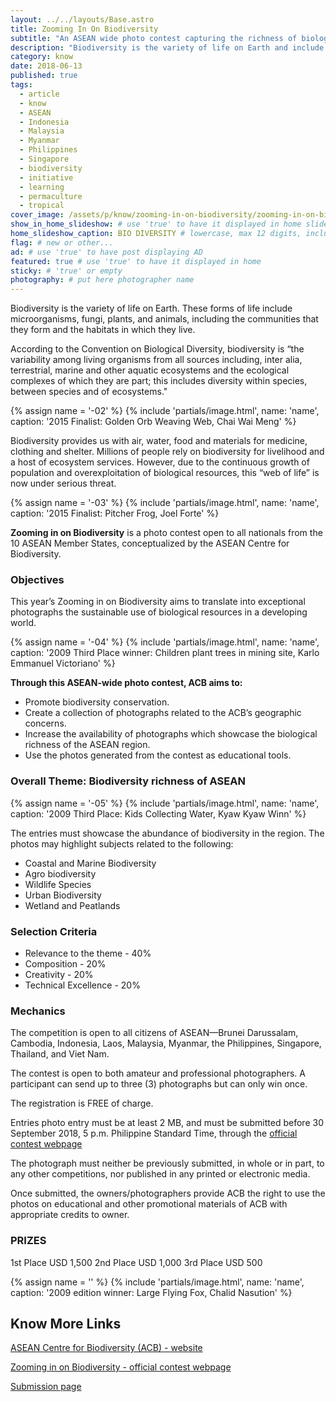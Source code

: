 ```yaml
---
layout: ../../layouts/Base.astro
title: Zooming In On Biodiversity
subtitle: "An ASEAN wide photo contest capturing the richness of biological resources in the region."
description: "Biodiversity is the variety of life on Earth and include microorganisms, fungi, plants, and animals, the communities they form, the habitats in which they live."
category: know
date: 2018-06-13
published: true
tags:
  - article
  - know
  - ASEAN
  - Indonesia
  - Malaysia
  - Myanmar
  - Philippines
  - Singapore
  - biodiversity
  - initiative
  - learning
  - permaculture
  - tropical
cover_image: /assets/p/know/zooming-in-on-biodiversity/zooming-in-on-biodiversity.jpg
show_in_home_slideshow: # use 'true' to have it displayed in home slideshow
home_slideshow_caption: BIO DIVERSITY # lowercase, max 12 digits, including spaces
flag: # new or other...
ad: # use 'true' to have post displaying AD
featured: true # use 'true' to have it displayed in home
sticky: # 'true' or empty
photography: # put here photographer name
---
```


Biodiversity is the variety of life on Earth. These forms of life include microorganisms, fungi, plants, and animals, including the communities that they form and the habitats in which they live.

According to the Convention on Biological Diversity, biodiversity is “the variability among living organisms from all sources including, inter alia, terrestrial, marine and other aquatic ecosystems and the ecological complexes of which they are part; this includes diversity within species, between species and of ecosystems."

{% assign name = '-02' %}
{% include 'partials/image.html', name: 'name', caption: '2015 Finalist: Golden Orb Weaving Web, Chai Wai Meng' %}

Biodiversity provides us with air, water, food and materials for medicine, clothing and shelter. Millions of people rely on biodiversity for livelihood and a host of ecosystem services. However, due to the continuous growth of population and overexploitation of biological resources, this “web of life” is now under serious threat.

{% assign name = '-03' %}
{% include 'partials/image.html', name: 'name', caption: '2015 Finalist: Pitcher Frog, Joel Forte' %}

**Zooming in on Biodiversity** is a photo contest open to all nationals from the 10 ASEAN Member States, conceptualized by the ASEAN Centre for Biodiversity.

### Objectives

This year’s Zooming in on Biodiversity aims to translate into exceptional photographs the sustainable use of biological resources in a developing world.

{% assign name = '-04' %}
{% include 'partials/image.html', name: 'name', caption: '2009 Third Place winner: Children plant trees in mining site, Karlo Emmanuel Victoriano' %}

**Through this ASEAN-wide photo contest, ACB aims to:**

- Promote biodiversity conservation.
- Create a collection of photographs related to the ACB’s geographic concerns.
- Increase the availability of photographs which showcase the biological richness of the ASEAN region.
- Use the photos generated from the contest as educational tools.

### Overall Theme: Biodiversity richness of ASEAN

{% assign name = '-05' %}
{% include 'partials/image.html', name: 'name', caption: '2009 Third Place: Kids Collecting Water, Kyaw Kyaw Winn' %}

The entries must showcase the abundance of biodiversity in the region. The photos may highlight subjects related to the following:

- Coastal and Marine Biodiversity
- Agro biodiversity
- Wildlife Species
- Urban Biodiversity
- Wetland and Peatlands

### Selection Criteria

- Relevance to the theme - 40%
- Composition - 20%
- Creativity - 20%
- Technical Excellence - 20%

### Mechanics

The competition is open to all citizens of ASEAN—Brunei Darussalam, Cambodia, Indonesia, Laos, Malaysia, Myanmar, the Philippines, Singapore, Thailand, and Viet Nam.

The contest is open to both amateur and professional photographers. A participant can send up to three (3) photographs but can only win once.

The registration is FREE of charge.

Entries photo entry must be at least 2 MB, and must be submitted before 30 September 2018, 5 p.m. Philippine Standard Time, through the [official contest webpage](http://www.aseanbiodiversity.org/zoomingin)

The photograph must neither be previously submitted, in whole or in part, to any other competitions, nor published in any printed or electronic media.

Once submitted, the owners/photographers provide ACB the right to use the photos on educational and other promotional materials of ACB with appropriate credits to owner.

### PRIZES

1st Place USD 1,500
2nd Place USD 1,000
3rd Place USD 500

{% assign name = '' %}
{% include 'partials/image.html', name: 'name', caption: '2009 edition winner: Large Flying Fox, Chalid Nasution' %}

## Know More Links

[ASEAN Centre for Biodiversity (ACB) - website](https://aseanbiodiversity.org/)

[Zooming in on Biodiversity - official contest webpage](http://www.aseanbiodiversity.org/zoomingin)

[Submission page](http://www.aseanbiodiversity.org/zoomingin/submit-entry)
